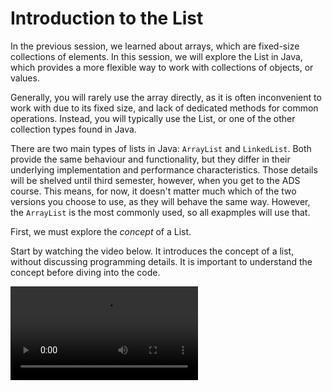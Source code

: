 # Introduction to the List

In the previous session, we learned about arrays, which are fixed-size collections of elements. In this session, we will explore the List in Java, which provides a more flexible way to work with collections of objects, or values.

Generally, you will rarely use the array directly, as it is often inconvenient to work with due to its fixed size, and lack of dedicated methods for common operations. Instead, you will typically use the List, or one of the other collection types found in Java.

There are two main types of lists in Java: `ArrayList` and `LinkedList`. Both provide the same behaviour and functionality, but they differ in their underlying implementation and performance characteristics. Those details will be shelved until third semester, however, when you get to the ADS course. This means, for now, it doesn't matter much which of the two versions you choose to use, as they will behave the same way. However, the `ArrayList` is the most commonly used, so all exapmples will use that.

First, we must explore the _concept_ of a List.

Start by watching the video below. It introduces the concept of a list, without discussing programming details. It is important to understand the concept before diving into the code.

<video src="https://youtu.be/26YDI7OAgsw"></video>